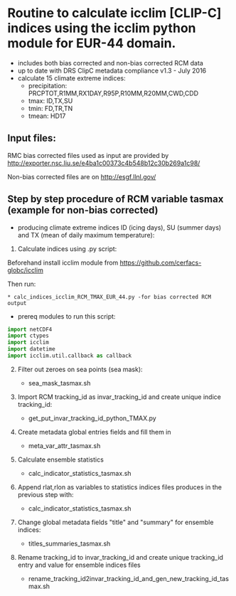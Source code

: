 Routine to calculate icclim [CLIP-C] indices using the icclim python module for EUR-44 domain.
==
- includes both bias corrected and non-bias corrected RCM data
- up to date with DRS ClipC metadata compliance v1.3 - July 2016
- calculate 15 climate extreme indices:
	+ precipitation: PRCPTOT,R1MM,RX1DAY,R95P,R10MM,R20MM,CWD,CDD
	+ tmax: ID,TX,SU
	+ tmin: FD,TR,TN
	+ tmean: HD17

Input files:
--
RMC bias corrected files used as input are provided by http://exporter.nsc.liu.se/e4ba1c00373c4b548b12c30b269a1c98/

Non-bias corrected files are on http://esgf.llnl.gov/

Step by step procedure of RCM variable tasmax (example for non-bias corrected)
--
- producing climate extreme indices ID (icing days), SU (summer days) and TX (mean of daily maximum temperature):


1. Calculate indices using .py script:

Beforehand install icclim module from https://github.com/cerfacs-globc/icclim

Then run:

	* calc_indices_icclim_RCM_TMAX_EUR_44.py -for bias corrected RCM output

- prereq modules to run this script:

```python
import netCDF4
import ctypes
import icclim
import datetime
import icclim.util.callback as callback

```
  
2. Filter out zeroes on sea points (sea mask):
	+ sea_mask_tasmax.sh
    
3. Import RCM tracking_id as invar_tracking_id and create unique indice tracking_id: 
	+ get_put_invar_tracking_id_python_TMAX.py

4. Create metadata global entries fields and fill them in
	+ meta_var_attr_tasmax.sh
    
5. Calculate ensemble statistics
    + calc_indicator_statistics_tasmax.sh

6. Append rlat,rlon as variables to statistics indices files produces in the previous step with:
    + calc_indicator_statistics_tasmax.sh

7. Change global metadata fields "title" and "summary" for ensemble indices:
    + titles_summaries_tasmax.sh

8. Rename tracking_id to invar_tracking_id and create unique tracking_id entry and value for ensemble indices files
    + rename_tracking_id2invar_tracking_id_and_gen_new_tracking_id_tasmax.sh
    





